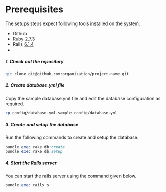 # Prerequisites

The setups steps expect following tools installed on the system.

- Github
- Ruby [2.7.3](https://github.com/organization/project-name/blob/master/.ruby-version#L1)
- Rails [6.1.4](https://github.com/organization/project-name/blob/master/Gemfile#L12)
- 

##### 1. Check out the repository

```bash
git clone git@github.com:organization/project-name.git
```

##### 2. Create database.yml file

Copy the sample database.yml file and edit the database configuration as required.

```bash
cp config/database.yml.sample config/database.yml
```

##### 3. Create and setup the database

Run the following commands to create and setup the database.

```ruby
bundle exec rake db:create
bundle exec rake db:setup
```

##### 4. Start the Rails server

You can start the rails server using the command given below.

```ruby
bundle exec rails s
```
